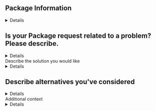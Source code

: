 ## Package Information
<details>

```
Name:
Source:
Platform:
Conda-Forge feedstock:

```

</details>

## Is your Package request related to a problem? Please describe.
<details>
  ```
  Please explain why you are requesting this update
  ```
</details

## Describe the solution you would like
<details>
  ```
  A clear and concise description of what you want to happen.
  ```
</details>

## Describe alternatives you've considered

<details>
  ```
  A clear and concise description of any alternative solutions or features you've considered.
  ```
</details

## Additional context
<details>
  ```
Add any other context or screenshots about the feature request here.
```
</details
